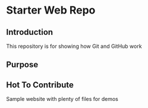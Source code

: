 # Starter Web Repo

## Introduction

This repository is for showing how Git and GitHub work

## Purpose

## Hot To Contribute

Sample website with plenty of files for demos